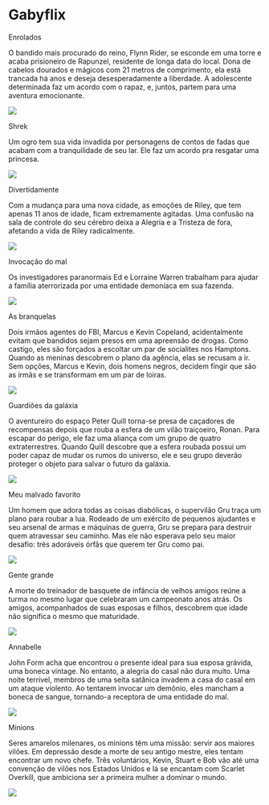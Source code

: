 # Gabyflix

Enrolados 

O bandido mais procurado do reino, Flynn Rider, se esconde em uma torre e acaba prisioneiro de Rapunzel, residente de longa data do local. Dona de cabelos dourados e mágicos com 21 metros de comprimento, ela está trancada há anos e deseja desesperadamente a liberdade. A adolescente determinada faz um acordo com o rapaz, e, juntos, partem para uma aventura emocionante.

![](https://media1.tenor.com/m/ILdX90PgZEwAAAAd/tangled-stare.gif)


Shrek

Um ogro tem sua vida invadida por personagens de contos de fadas que acabam com a tranquilidade de seu lar. Ele faz um acordo pra resgatar uma princesa.

![](https://media1.tenor.com/m/ELJTXEVp-1QAAAAd/shrek.gif)


Divertidamente 

Com a mudança para uma nova cidade, as emoções de Riley, que tem apenas 11 anos de idade, ficam extremamente agitadas. Uma confusão na sala de controle do seu cérebro deixa a Alegria e a Tristeza de fora, afetando a vida de Riley radicalmente.

![](https://media1.tenor.com/m/8_TUrVLKgVYAAAAd/yay-inside-out.gif)


Invocação do mal

Os investigadores paranormais Ed e Lorraine Warren trabalham para ajudar a família aterrorizada por uma entidade demoníaca em sua fazenda.

![](https://media1.tenor.com/m/vF_GXn4ERf8AAAAd/lorraine-warren.gif)


As branquelas 

Dois irmãos agentes do FBI, Marcus e Kevin Copeland, acidentalmente evitam que bandidos sejam presos em uma apreensão de drogas. Como castigo, eles são forçados a escoltar um par de socialites nos Hamptons. Quando as meninas descobrem o plano da agência, elas se recusam a ir. Sem opções, Marcus e Kevin, dois homens negros, decidem fingir que são as irmãs e se transformam em um par de loiras.

![](https://media1.tenor.com/m/pz77dVASDrMAAAAd/arlanawoo-pariswoo.gif)


Guardiões da galáxia 

O aventureiro do espaço Peter Quill torna-se presa de caçadores de recompensas depois que rouba a esfera de um vilão traiçoeiro, Ronan. Para escapar do perigo, ele faz uma aliança com um grupo de quatro extraterrestres. Quando Quill descobre que a esfera roubada possui um poder capaz de mudar os rumos do universo, ele e seu grupo deverão proteger o objeto para salvar o futuro da galáxia.

![](https://media1.tenor.com/m/jVXiC8O_OB8AAAAC/gotg-family.gif)


Meu malvado favorito 

Um homem que adora todas as coisas diabólicas, o supervilão Gru traça um plano para roubar a lua. Rodeado de um exército de pequenos ajudantes e seu arsenal de armas e máquinas de guerra, Gru se prepara para destruir quem atravessar seu caminho. Mas ele não esperava pelo seu maior desafio: três adoráveis órfãs que querem ter Gru como pai.

![](https://media1.tenor.com/m/spW8cdQqF5wAAAAd/despicable-me-comedy.gif)


Gente grande 

A morte do treinador de basquete de infância de velhos amigos reúne a turma no mesmo lugar que celebraram um campeonato anos atrás. Os amigos, acompanhados de suas esposas e filhos, descobrem que idade não significa o mesmo que maturidade.

![](https://media1.tenor.com/m/LUEKj-ukPnEAAAAd/grown-ups-me.gif)


Annabelle 

John Form acha que encontrou o presente ideal para sua esposa grávida, uma boneca vintage. No entanto, a alegria do casal não dura muito. Uma noite terrível, membros de uma seita satânica invadem a casa do casal em um ataque violento. Ao tentarem invocar um demônio, eles mancham a boneca de sangue, tornando-a receptora de uma entidade do mal.

![](https://media1.tenor.com/m/wu3NptHmaAUAAAAC/annabelle-scary.gif)


Minions 

Seres amarelos milenares, os minions têm uma missão: servir aos maiores vilões. Em depressão desde a morte de seu antigo mestre, eles tentam encontrar um novo chefe. Três voluntários, Kevin, Stuart e Bob vão até uma convenção de vilões nos Estados Unidos e lá se encantam com Scarlet Overkill, que ambiciona ser a primeira mulher a dominar o mundo.

![](https://media1.tenor.com/m/JewwwKDYQ1gAAAAd/farting-minions.gif)
